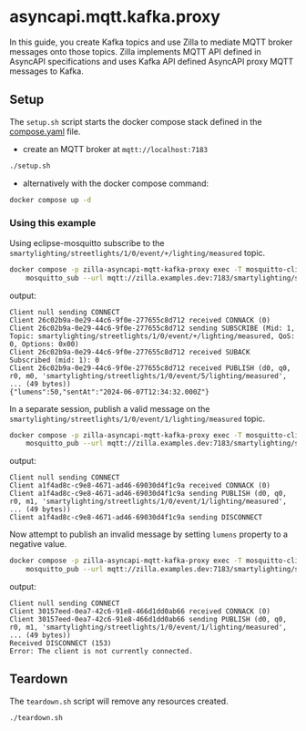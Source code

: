 # asyncapi.mqtt.kafka.proxy

In this guide, you create Kafka topics and use Zilla to mediate MQTT broker messages onto those topics.
Zilla implements MQTT API defined in AsyncAPI specifications and uses Kafka API defined AsyncAPI proxy MQTT messages to Kafka.

## Setup

The `setup.sh` script starts the docker compose stack defined in the [compose.yaml](compose.yaml) file.

- create an MQTT broker at `mqtt://localhost:7183`

```bash
./setup.sh
```

- alternatively with the docker compose command:

```bash
docker compose up -d
```

### Using this example

Using eclipse-mosquitto subscribe to the `smartylighting/streetlights/1/0/event/+/lighting/measured` topic.

```bash
docker compose -p zilla-asyncapi-mqtt-kafka-proxy exec -T mosquitto-cli \
    mosquitto_sub --url mqtt://zilla.examples.dev:7183/smartylighting/streetlights/1/0/event/+/lighting/measured --debug
```

output:

```text
Client null sending CONNECT
Client 26c02b9a-0e29-44c6-9f0e-277655c8d712 received CONNACK (0)
Client 26c02b9a-0e29-44c6-9f0e-277655c8d712 sending SUBSCRIBE (Mid: 1, Topic: smartylighting/streetlights/1/0/event/+/lighting/measured, QoS: 0, Options: 0x00)
Client 26c02b9a-0e29-44c6-9f0e-277655c8d712 received SUBACK
Subscribed (mid: 1): 0
Client 26c02b9a-0e29-44c6-9f0e-277655c8d712 received PUBLISH (d0, q0, r0, m0, 'smartylighting/streetlights/1/0/event/5/lighting/measured', ... (49 bytes))
{"lumens":50,"sentAt":"2024-06-07T12:34:32.000Z"}
```

In a separate session, publish a valid message on the `smartylighting/streetlights/1/0/event/1/lighting/measured` topic.

```bash
docker compose -p zilla-asyncapi-mqtt-kafka-proxy exec -T mosquitto-cli \
    mosquitto_pub --url mqtt://zilla.examples.dev:7183/smartylighting/streetlights/1/0/event/1/lighting/measured --message '{"lumens":50,"sentAt":"2024-06-07T12:34:32.000Z"}' --debug
```

output:

```
Client null sending CONNECT
Client a1f4ad8c-c9e8-4671-ad46-69030d4f1c9a received CONNACK (0)
Client a1f4ad8c-c9e8-4671-ad46-69030d4f1c9a sending PUBLISH (d0, q0, r0, m1, 'smartylighting/streetlights/1/0/event/1/lighting/measured', ... (49 bytes))
Client a1f4ad8c-c9e8-4671-ad46-69030d4f1c9a sending DISCONNECT
```

Now attempt to publish an invalid message by setting `lumens` property to a negative value.

```bash
docker compose -p zilla-asyncapi-mqtt-kafka-proxy exec -T mosquitto-cli \
    mosquitto_pub --url mqtt://zilla.examples.dev:7183/smartylighting/streetlights/1/0/event/1/lighting/measured -m '{"lumens":-1,"sentAt":"2024-06-07T12:34:32.000Z"}' --repeat 2 --repeat-delay 3 --debug
```

output:

```
Client null sending CONNECT
Client 30157eed-0ea7-42c6-91e8-466d1dd0ab66 received CONNACK (0)
Client 30157eed-0ea7-42c6-91e8-466d1dd0ab66 sending PUBLISH (d0, q0, r0, m1, 'smartylighting/streetlights/1/0/event/1/lighting/measured', ... (49 bytes))
Received DISCONNECT (153)
Error: The client is not currently connected.
```

## Teardown

The `teardown.sh` script will remove any resources created.

```bash
./teardown.sh
```
